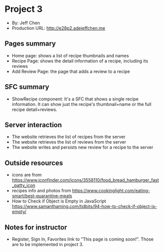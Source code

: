 # Project 3
+ By: Jeff Chen
+ Production URL: <http://e28p2.adejeffchen.me>

## Pages summary
+ Home page: shows a list of recipe thumbnails and names 
+ Recipe Page: shows the detail information of a recipe, including its reviews 
+ Add Review Page: the page that adds a review to a recipe 

## SFC summary
+ ShowRecipe component: It's a SFC that shows a single recipe information. It can show just the recipe's thumbnail+name or the full recipe detail+reviews. 
  
## Server interaction
+ The website retrieves the list of recipes from the server 
+ The website retrieves the list of reviews from the server 
+ The website writes and persists new review for a recipe to the server 

## Outside resources
+ icons are from <https://www.iconfinder.com/icons/3558110/food_bread_hamburger_fast_patty_icon>
+ recipes info and photos from <https://www.cookinglight.com/eating-smart/best-quarantine-meals>
+ How to Check if Object is Empty in JavaScript <https://www.samanthaming.com/tidbits/94-how-to-check-if-object-is-empty/>

## Notes for instructor
+ Register, Sign In, Favorites link to "This page is coming soon!". Those are to be implemented in project 3. 
